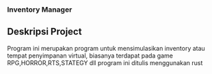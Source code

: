 ### Inventory Manager

## Deskripsi Project
Program ini merupakan program untuk mensimulasikan inventory atau tempat penyimpanan virtual, biasanya terdapat pada game RPG,HORROR,RTS,STATEGY dll
program ini ditulis menggunakan rust
